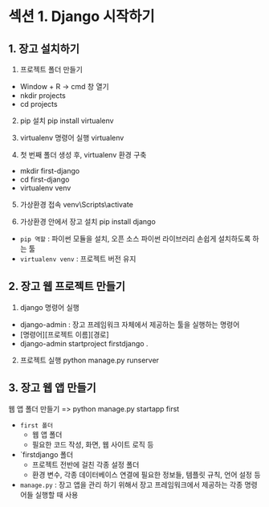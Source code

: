 # 섹션 1. Django 시작하기
## 1. 장고 설치하기
1. 프로젝트 폴더 만들기
* Window + R -> cmd 창 열기
* nkdir projects
* cd projects  

2. pip 설치
pip install virtualenv

3. virtualenv  명령어 실행
virtualenv

4. 첫 번째 폴더 생성 후, virtualenv 환경 구축
* mkdir first-django
* cd first-django
* virtualenv venv

5. 가상환경 접속
venv\Scripts\activate

6. 가상환경 안에서 장고 설치
pip install django

* `pip 역할` : 파이썬 모듈을 설치, 오픈 소스 파이썬 라이브러리 손쉽게 설치하도록 하는 툴
* `virtualenv venv` : 프로젝트 버전 유지


## 2. 장고 웹 프로젝트 만들기
1. django 명령어 실행
* django-admin : 장고 프레임워크 자체에서 제공하는 툴을 실행하는 명령어
* [명령어][프로젝트 이름][경로]
* django-admin startproject firstdjango .

2. 프로젝트 실행
python manage.py runserver

## 3. 장고 웹 앱 만들기
웹 앱 폴더 만들기 => python manage.py startapp first
* `first 폴더`
  - 웹 앱 폴더
  - 필요한 코드 작성, 화면, 웹 사이트 로직 등
* `firstdjango 폴더
  - 프로젝트 전반에 걸친 각종 설정 폴더
  - 환경 변수, 각종 데이터베이스 연결에 필요한 정보들, 템플릿 규칙, 언어 설정 등
* `manage.py` : 장고 앱을 관리 하기 위해서 장고 프레임워크에서 제공하는 각종 명령어들 실행할 때 사용
